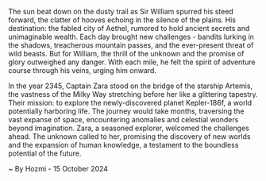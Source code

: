 
The sun beat down on the dusty trail as Sir William spurred his steed forward, the clatter of hooves echoing in the silence of the plains. His destination: the fabled city of Aethel, rumored to hold ancient secrets and unimaginable wealth. Each day brought new challenges - bandits lurking in the shadows, treacherous mountain passes, and the ever-present threat of wild beasts. But for William, the thrill of the unknown and the promise of glory outweighed any danger. With each mile, he felt the spirit of adventure course through his veins, urging him onward. 

In the year 2345, Captain Zara stood on the bridge of the starship Artemis, the vastness of the Milky Way stretching before her like a glittering tapestry. Their mission: to explore the newly-discovered planet Kepler-186f, a world potentially harboring life. The journey would take months, traversing the vast expanse of space, encountering anomalies and celestial wonders beyond imagination.  Zara, a seasoned explorer, welcomed the challenges ahead. The unknown called to her, promising the discovery of new worlds and the expansion of human knowledge, a testament to the boundless potential of the future. 

~ By Hozmi - 15 October 2024
